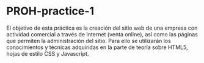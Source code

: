 ﻿# PROH-practice-1
El objetivo de esta práctica es la creación del sitio web de una empresa con actividad comercial a través de Internet (venta online), así como las páginas que permiten la administración del sitio. Para ello se utilizarán los conocimientos y técnicas adquiridas en la parte de teoría sobre HTML5, hojas de estilo CSS y Javascript.
